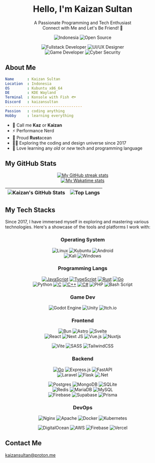 <div align="center">

# Hello, I'm Kaizan Sultan

A Passionate Programming and Tech Enthusiast  
Connect with Me and Let's Be Friend! 🤝

![Indonesia](https://img.shields.io/badge/Indonesia-%23F42A28?style=for-the-badge&logo=flag-icon-css&logoColor=white)
![Open Source](https://img.shields.io/badge/Open_Source-Contributor-%23F42A28?style=for-the-badge&logo=github&logoColor=white)

![Fullstack Developer](https://img.shields.io/badge/Fullstack_Developer-%234E4E4E?style=for-the-badge&logo=node.js&logoColor=white)
![UI/UX Designer](https://img.shields.io/badge/UI%2FUX_Designer-%23333B4C?style=for-the-badge&logo=figma&logoColor=white)  
![Game Developer](https://img.shields.io/badge/Game_Developer-%231A2A40?style=for-the-badge&logo=unity&logoColor=white)
![Cyber Security](https://img.shields.io/badge/Cyber_Security-%23333B4C?style=for-the-badge&logo=linux&logoColor=white)

</div>

## About Me

```yaml
Name      : Kaizan Sultan
Location  : Indonesia
OS        : Kubuntu x86_64
DE        : KDE Wayland
Terminal  : Konsole with Fish 🐟
Discord   : kaizansultan
-----------------------------------
Passion   : coding anything
Hobby     : learning everything
```

- 👋 Call me **Kaz** or **Kaizan**
- ⚡ Performance Nerd
- 🦀 Proud **Rust**acean
- 🕵️‍♂️ Exploring the coding and design universe since 2017
- 🎯 Love learning any _old_ or _new_ tech and programming language

## My GitHub Stats

<!-- Streak Stats -->
<div align="center">
  <a href="https://github.com/kaizansultan">
    <img
       src="https://github-readme-streak-stats-phi-opal.vercel.app/?user=kaizansultan&background=0d1117&currStreakNum=ffffff&sideNums=ffffff&currStreakLabel=ffffff&sideLabels=ffffff&dates=ffffff&fire=2d77dc&ring=2d77dc&locale=en&type=svg&hide_border=true"
       alt="My GitHub streak stats"
     />
  </a>
</div>

<!-- WakaTime stats (Dark mode) -->
<div align="center">
  <a href="https://github.com/kaizansultan">
    <img
        src="https://github-readme-stats-steel-omega.vercel.app/api/wakatime?username=kaizansultan&layout=compact&icon_color=2d77dc&title_color=2d77dc&text_color=ffffff&bg_color=0d1117&hide_border=true&custom_title=WakaTime%20Stats%20%28Since%20Feb%2024%202024%29"
        alt="My Wakatime stats"
      />
  </a>
</div>

| ![Kaizan's GitHub Stats](https://github-readme-stats.vercel.app/api?username=KaizanSultan&show_icons=true&theme=tokyonight&hide_rank=true&hide=stars) | ![Top Langs](https://github-readme-stats.vercel.app/api/top-langs/?username=kaizansultan&layout=compact&theme=tokyonight) |
| ----------------------------------------------------------------------------------------------------------------------------------------------------- | ------------------------------------------------------------------------------------------------------------------------- |

## My Tech Stacks

Since 2017, I have immersed myself in exploring and mastering various technologies. Here's a showcase of the tools and platforms I work with:

<div align="center">

### Operating System

![Linux](https://img.shields.io/badge/Linux-FCC624?style=for-the-badge&logo=linux&logoColor=black)
![Kubuntu](https://img.shields.io/badge/-KUbuntu-%230079C1?style=for-the-badge&logo=kubuntu&logoColor=white)
![Android](https://img.shields.io/badge/Android-3DDC84?style=for-the-badge&logo=android&logoColor=white)  
![Kali](https://img.shields.io/badge/Kali-268BEE?style=for-the-badge&logo=kalilinux&logoColor=white)
![Windows](https://img.shields.io/badge/Windows-0078D6?style=for-the-badge&logo=windows&logoColor=white)

### Programming Langs

[![JavaScript](https://img.shields.io/badge/JavaScript-%23323330.svg?style=for-the-badge&logo=javascript&logoColor=F7DF1E)](https://developer.mozilla.org/en-US/docs/Web/JavaScript)
[![TypeScript](https://img.shields.io/badge/typescript-%23007ACC.svg?style=for-the-badge&logo=typescript&logoColor=white)](https://www.typescriptlang.org/)
[![Rust](https://img.shields.io/badge/Rust-%23000000.svg?style=for-the-badge&logo=rust&logoColor=white)](https://www.rust-lang.org/)
[![Go](https://img.shields.io/badge/Go-%2300ADD8.svg?style=for-the-badge&logo=go&logoColor=white)](https://golang.org/)  
![Python](https://img.shields.io/badge/python-3670A0?style=for-the-badge&logo=python&logoColor=ffdd54)
[![C](https://img.shields.io/badge/C-%2300599C.svg?style=for-the-badge&logo=c&logoColor=white)](<https://en.wikipedia.org/wiki/C_(programming_language)>)
[![C++](https://img.shields.io/badge/C++-%2300599C.svg?style=for-the-badge&logo=c%2B%2B&logoColor=white)](https://en.wikipedia.org/wiki/C%2B%2B)
[![C#](https://img.shields.io/badge/C%23-%235C2D91.svg?style=for-the-badge&logo=csharp&logoColor=white)](https://docs.microsoft.com/en-us/dotnet/csharp/)
![PHP](https://img.shields.io/badge/php-%23777BB4.svg?style=for-the-badge&logo=php&logoColor=white)
![Bash Script](https://img.shields.io/badge/bash-%23121011.svg?style=for-the-badge&logo=gnu-bash&logoColor=white)

### Game Dev

![Godot Engine](https://img.shields.io/badge/GODOT-%23FFFFFF.svg?style=for-the-badge&logo=godot-engine)
![Unity](https://img.shields.io/badge/unity-%23000000.svg?style=for-the-badge&logo=unity&logoColor=white)
![Itch.io](https://img.shields.io/badge/Itch-%23FF0B34.svg?style=for-the-badge&logo=Itch.io&logoColor=white)

### Frontend

![Bun](https://img.shields.io/badge/Bun-%23000000.svg?style=for-the-badge&logo=bun&logoColor=white)
![Astro](https://img.shields.io/badge/astro-%232C2052.svg?style=for-the-badge&logo=astro&logoColor=white)
![Svelte](https://img.shields.io/badge/svelte-%23f1413d.svg?style=for-the-badge&logo=svelte&logoColor=white)  
![React](https://img.shields.io/badge/react-%2320232a.svg?style=for-the-badge&logo=react&logoColor=%2361DAFB)
![Next JS](https://img.shields.io/badge/Next-black?style=for-the-badge&logo=next.js&logoColor=white)
![Vue.js](https://img.shields.io/badge/vuejs-%2335495e.svg?style=for-the-badge&logo=vuedotjs&logoColor=%234FC08D)
![Nuxtjs](https://img.shields.io/badge/Nuxt-002E3B?style=for-the-badge&logo=nuxtdotjs&logoColor=#00DC82)

![Vite](https://img.shields.io/badge/vite-%23646CFF.svg?style=for-the-badge&logo=vite&logoColor=white)
![SASS](https://img.shields.io/badge/SASS-hotpink.svg?style=for-the-badge&logo=SASS&logoColor=white)
![TailwindCSS](https://img.shields.io/badge/tailwindcss-%2338B2AC.svg?style=for-the-badge&logo=tailwind-css&logoColor=white)

### Backend

[![Go](https://img.shields.io/badge/Go-%2300ADD8.svg?style=for-the-badge&logo=go&logoColor=white)](https://golang.org/)
![Express.js](https://img.shields.io/badge/express.js-%23404d59.svg?style=for-the-badge&logo=express&logoColor=%2361DAFB)
![FastAPI](https://img.shields.io/badge/FastAPI-005571?style=for-the-badge&logo=fastapi)  
![Laravel](https://img.shields.io/badge/laravel-%23FF2D20.svg?style=for-the-badge&logo=laravel&logoColor=white)
![Flask](https://img.shields.io/badge/flask-%23000.svg?style=for-the-badge&logo=flask&logoColor=white)
![.Net](https://img.shields.io/badge/.NET-5C2D91?style=for-the-badge&logo=.net&logoColor=white)

![Postgres](https://img.shields.io/badge/postgres-%23316192.svg?style=for-the-badge&logo=postgresql&logoColor=white)
![MongoDB](https://img.shields.io/badge/MongoDB-%234ea94b.svg?style=for-the-badge&logo=mongodb&logoColor=white)
![SQLite](https://img.shields.io/badge/sqlite-%2307405e.svg?style=for-the-badge&logo=sqlite&logoColor=white)  
![Redis](https://img.shields.io/badge/redis-%23DD0031.svg?style=for-the-badge&logo=redis&logoColor=white)
![MariaDB](https://img.shields.io/badge/MariaDB-003545?style=for-the-badge&logo=mariadb&logoColor=white)
![MySQL](https://img.shields.io/badge/mysql-4479A1.svg?style=for-the-badge&logo=mysql&logoColor=white)  
![Firebase](https://img.shields.io/badge/firebase-a08021?style=for-the-badge&logo=firebase&logoColor=ffcd34)
![Supabase](https://img.shields.io/badge/Supabase-3ECF8E?style=for-the-badge&logo=supabase&logoColor=white)
![Prisma](https://img.shields.io/badge/Prisma-3982CE?style=for-the-badge&logo=Prisma&logoColor=white)

### DevOps

![Nginx](https://img.shields.io/badge/nginx-%23009639.svg?style=for-the-badge&logo=nginx&logoColor=white)
![Apache](https://img.shields.io/badge/apache-%23D42029.svg?style=for-the-badge&logo=apache&logoColor=white)
![Docker](https://img.shields.io/badge/docker-%230db7ed.svg?style=for-the-badge&logo=docker&logoColor=white)
![Kubernetes](https://img.shields.io/badge/kubernetes-%23326ce5.svg?style=for-the-badge&logo=kubernetes&logoColor=white)

![DigitalOcean](https://img.shields.io/badge/DigitalOcean-%230167ff.svg?style=for-the-badge&logo=digitalOcean&logoColor=white)
![AWS](https://img.shields.io/badge/AWS-%23FF9900.svg?style=for-the-badge&logo=amazon-aws&logoColor=white)
![Firebase](https://img.shields.io/badge/firebase-%23039BE5.svg?style=for-the-badge&logo=firebase)
![Vercel](https://img.shields.io/badge/vercel-%23000000.svg?style=for-the-badge&logo=vercel&logoColor=white)

</div>

## Contact Me

[kaizansultan@proton.me](mailto:kaizansultan@proton.me)
